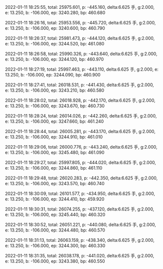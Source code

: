 2022-01-11 18:25:55, total: 25975.601, p: -445.160, delta:6.625 手, g:2.000, e: 13.250, b: -106.000, ep: 3240.280, bp: 460.680

2022-01-11 18:26:16, total: 25953.556, p: -445.720, delta:6.625 手, g:2.000, e: 13.250, b: -106.000, ep: 3240.600, bp: 460.790

2022-01-11 18:26:37, total: 25981.473, p: -444.120, delta:6.625 手, g:2.000, e: 13.250, b: -106.000, ep: 3244.520, bp: 461.080

2022-01-11 18:26:58, total: 25990.326, p: -443.640, delta:6.625 手, g:2.000, e: 13.250, b: -106.000, ep: 3244.120, bp: 460.970

2022-01-11 18:27:19, total: 25997.463, p: -443.110, delta:6.625 手, g:2.000, e: 13.250, b: -106.000, ep: 3244.090, bp: 460.900

2022-01-11 18:27:41, total: 26018.531, p: -441.430, delta:6.625 手, g:2.000, e: 13.250, b: -106.000, ep: 3243.210, bp: 460.580

2022-01-11 18:28:02, total: 26018.928, p: -442.170, delta:6.625 手, g:2.000, e: 13.250, b: -106.000, ep: 3243.670, bp: 460.730

2022-01-11 18:28:24, total: 26014.026, p: -442.260, delta:6.625 手, g:2.000, e: 13.250, b: -106.000, ep: 3247.660, bp: 461.240

2022-01-11 18:28:44, total: 26005.281, p: -443.170, delta:6.625 手, g:2.000, e: 13.250, b: -106.000, ep: 3244.910, bp: 461.010

2022-01-11 18:29:06, total: 26000.776, p: -443.240, delta:6.625 手, g:2.000, e: 13.250, b: -106.000, ep: 3245.480, bp: 461.090

2022-01-11 18:29:27, total: 25997.805, p: -444.020, delta:6.625 手, g:2.000, e: 13.250, b: -106.000, ep: 3244.860, bp: 461.110

2022-01-11 18:29:48, total: 26020.283, p: -442.350, delta:6.625 手, g:2.000, e: 13.250, b: -106.000, ep: 3243.570, bp: 460.740

2022-01-11 18:30:09, total: 26101.577, p: -434.950, delta:6.625 手, g:2.000, e: 13.250, b: -106.000, ep: 3244.410, bp: 459.920

2022-01-11 18:30:31, total: 26074.255, p: -437.120, delta:6.625 手, g:2.000, e: 13.250, b: -106.000, ep: 3245.440, bp: 460.320

2022-01-11 18:30:52, total: 26051.221, p: -440.080, delta:6.625 手, g:2.000, e: 13.250, b: -106.000, ep: 3244.480, bp: 460.570

2022-01-11 18:31:13, total: 26063.159, p: -438.340, delta:6.625 手, g:2.000, e: 13.250, b: -106.000, ep: 3244.300, bp: 460.330

2022-01-11 18:31:35, total: 26038.178, p: -441.020, delta:6.625 手, g:2.000, e: 13.250, b: -106.000, ep: 3243.380, bp: 460.550
